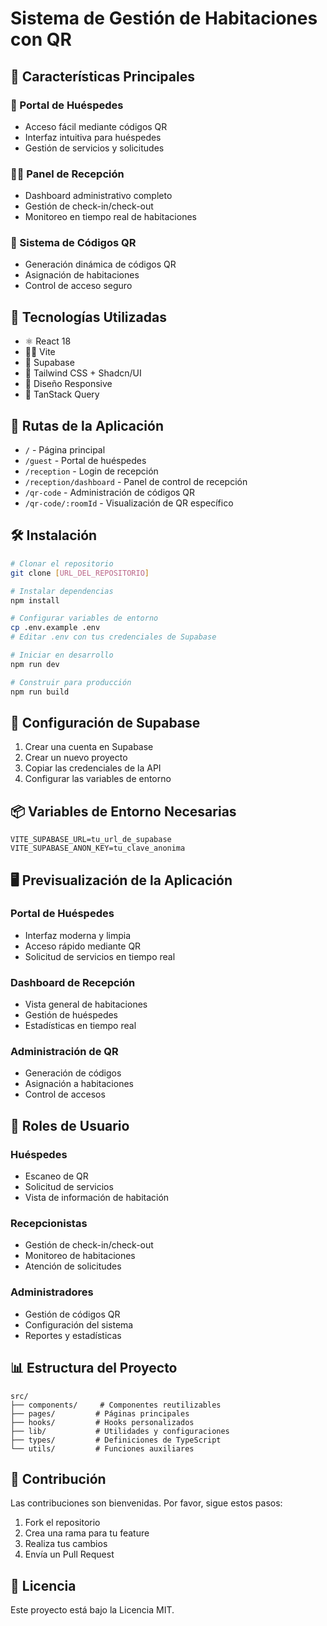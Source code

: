 # Sistema de Gestión de Habitaciones con QR

## 🌟 Características Principales

### 🏨 Portal de Huéspedes
- Acceso fácil mediante códigos QR
- Interfaz intuitiva para huéspedes
- Gestión de servicios y solicitudes

### 👩‍💼 Panel de Recepción
- Dashboard administrativo completo
- Gestión de check-in/check-out
- Monitoreo en tiempo real de habitaciones

### 🔐 Sistema de Códigos QR
- Generación dinámica de códigos QR
- Asignación de habitaciones
- Control de acceso seguro

## 🚀 Tecnologías Utilizadas

- ⚛️ React 18
- 🏃‍♂️ Vite
- 💾 Supabase
- 🎨 Tailwind CSS + Shadcn/UI
- 📱 Diseño Responsive
- 🔄 TanStack Query

## 📱 Rutas de la Aplicación

- `/` - Página principal
- `/guest` - Portal de huéspedes
- `/reception` - Login de recepción
- `/reception/dashboard` - Panel de control de recepción
- `/qr-code` - Administración de códigos QR
- `/qr-code/:roomId` - Visualización de QR específico

## 🛠️ Instalación

```bash
# Clonar el repositorio
git clone [URL_DEL_REPOSITORIO]

# Instalar dependencias
npm install

# Configurar variables de entorno
cp .env.example .env
# Editar .env con tus credenciales de Supabase

# Iniciar en desarrollo
npm run dev

# Construir para producción
npm run build
```

## 🔧 Configuración de Supabase

1. Crear una cuenta en Supabase
2. Crear un nuevo proyecto
3. Copiar las credenciales de la API
4. Configurar las variables de entorno

## 📦 Variables de Entorno Necesarias

```env
VITE_SUPABASE_URL=tu_url_de_supabase
VITE_SUPABASE_ANON_KEY=tu_clave_anonima
```

## 🖥️ Previsualización de la Aplicación

### Portal de Huéspedes
- Interfaz moderna y limpia
- Acceso rápido mediante QR
- Solicitud de servicios en tiempo real

### Dashboard de Recepción
- Vista general de habitaciones
- Gestión de huéspedes
- Estadísticas en tiempo real

### Administración de QR
- Generación de códigos
- Asignación a habitaciones
- Control de accesos

## 👥 Roles de Usuario

### Huéspedes
- Escaneo de QR
- Solicitud de servicios
- Vista de información de habitación

### Recepcionistas
- Gestión de check-in/check-out
- Monitoreo de habitaciones
- Atención de solicitudes

### Administradores
- Gestión de códigos QR
- Configuración del sistema
- Reportes y estadísticas

## 📊 Estructura del Proyecto

```
src/
├── components/     # Componentes reutilizables
├── pages/         # Páginas principales
├── hooks/         # Hooks personalizados
├── lib/           # Utilidades y configuraciones
├── types/         # Definiciones de TypeScript
└── utils/         # Funciones auxiliares
```

## 🤝 Contribución

Las contribuciones son bienvenidas. Por favor, sigue estos pasos:

1. Fork el repositorio
2. Crea una rama para tu feature
3. Realiza tus cambios
4. Envía un Pull Request

## 📝 Licencia

Este proyecto está bajo la Licencia MIT.
